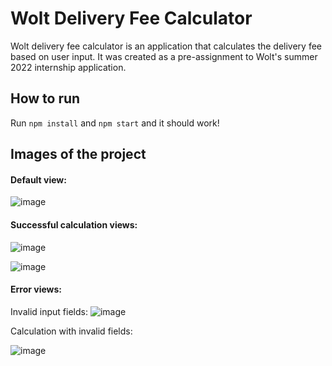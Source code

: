 # Wolt Delivery Fee Calculator
Wolt delivery fee calculator is an application that calculates the delivery fee based on user input.
It was created as a pre-assignment to Wolt's summer 2022 internship application.

## How to run

Run `npm install` and `npm start` and it should work!

## Images of the project

#### Default view:

![image](https://user-images.githubusercontent.com/47157255/152290067-e834b261-2703-429b-b265-7b92fddce7de.png)

#### Successful calculation views:

![image](https://user-images.githubusercontent.com/47157255/152290344-9b91b535-fe76-4a06-a2fd-1cdbfe634a29.png)

![image](https://user-images.githubusercontent.com/47157255/152290649-5a1b90fa-a4e4-40d9-9424-de98bd3315e4.png)

#### Error views:

Invalid input fields:
![image](https://user-images.githubusercontent.com/47157255/152290996-317034f7-b7c1-4fce-b85f-74516059136e.png)

Calculation with invalid fields:

![image](https://user-images.githubusercontent.com/47157255/152291087-b478d855-14bd-4dd9-98a6-db8619052957.png)









